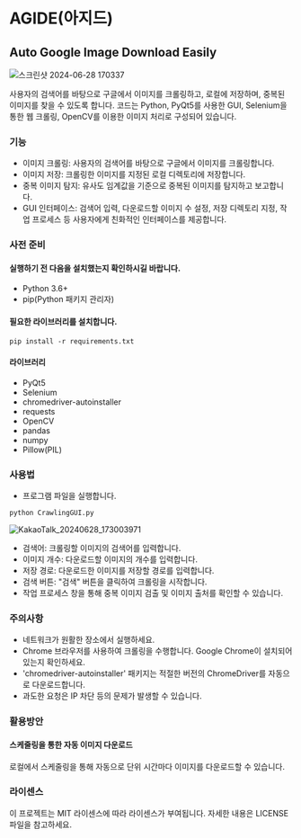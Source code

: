 # AGIDE(아지드)
## Auto Google Image Download Easily

![스크린샷 2024-06-28 170337](https://github.com/Andamiro-CrowlingProject/CrawlingProject/assets/165745047/45f77568-bc19-43b6-afe8-59c1f41dbce8)

사용자의 검색어를 바탕으로 구글에서 이미지를 크롤링하고, 로컬에 저장하며, 중복된 이미지를 찾을 수 있도록 합니다. 코드는 Python, PyQt5를 사용한 GUI, Selenium을 통한 웹 크롤링, OpenCV를 이용한 이미지 처리로 구성되어 있습니다.

### 기능
- 이미지 크롤링: 사용자의 검색어를 바탕으로 구글에서 이미지를 크롤링합니다.
- 이미지 저장: 크롤링한 이미지를 지정된 로컬 디렉토리에 저장합니다.
- 중복 이미지 탐지: 유사도 임계값을 기준으로 중복된 이미지를 탐지하고 보고합니다.
- GUI 인터페이스: 검색어 입력, 다운로드할 이미지 수 설정, 저장 디렉토리 지정, 작업 프로세스 등 사용자에게 친화적인 인터페이스를 제공합니다.

### 사전 준비
#### 실행하기 전 다음을 설치했는지 확인하시길 바랍니다.
- Python 3.6+
- pip(Python 패키지 관리자)

#### 필요한 라이브러리를 설치합니다.
```
pip install -r requirements.txt
```
#### 라이브러리
- PyQt5
- Selenium
- chromedriver-autoinstaller
- requests
- OpenCV
- pandas
- numpy
- Pillow(PIL)

### 사용법

- 프로그램 파일을 실행합니다.
```
python CrawlingGUI.py
```
![KakaoTalk_20240628_173003971](https://github.com/Andamiro-CrowlingProject/CrawlingProject/assets/165745047/119c9f44-5f0e-49da-bf84-c676c3e6ac0e)

- 검색어: 크롤링할 이미지의 검색어를 입력합니다.
- 이미지 개수: 다운로드할 이미지의 개수를 입력합니다.
- 저장 경로: 다운로드한 이미지를 저장할 경로를 입력합니다.
- 검색 버튼: "검색" 버튼을 클릭하여 크롤링을 시작합니다.
- 작업 프로세스 창을 통해 중복 이미지 검출 및 이미지 출처를 확인할 수 있습니다.  

### 주의사항
- 네트워크가 원활한 장소에서 실행하세요.
- Chrome 브라우저를 사용하여 크롤링을 수행합니다. Google Chrome이 설치되어 있는지 확인하세요.
- 'chromedriver-autoinstaller' 패키지는 적절한 버전의 ChromeDriver를 자동으로 다운로드합니다.
- 과도한 요청은 IP 차단 등의 문제가 발생할 수 있습니다.

### 활용방안

#### 스케줄링을 통한 자동 이미지 다운로드

로컬에서 스케줄링을 통해 자동으로 단위 시간마다 이미지를 다운로드할 수 있습니다.

### 라이센스
이 프로젝트는 MIT 라이센스에 따라 라이센스가 부여됩니다. 자세한 내용은 LICENSE 파일을 참고하세요.
